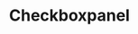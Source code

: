 ---
layout: component.njk
tags: 
    - legacy_components_en
key: checkboxpanel-legacy_en
title: Checkboxpanel
parent: legacy_components_en
image: legacy/overview/checkboxpanel.webp
keywords: 
order: 70
---